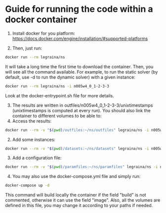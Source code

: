 # Guide for running the code within a docker container

1. Install docker for you platform: https://docs.docker.com/engine/installation/#supported-platforms

2. Then, just run:
````bash
docker run --rm legraina/ns
````
It will take a long time the first time to download the container. Then, you will see all the command available. For example, to run the static solver (by default, use -d to run the dynamic solver) with a given instance:
```bash
docker run --rm legraina/ns -i n005w4_0_1-2-3-3
```
Look at the docker-entrypoint.sh file for more details.

3. The results are written in outfiles/n005w4_0_1-2-3-3/unixtimestamps (unixtimestamps is computed at every run). You should also link the container to different volumes to be able to:
  1. Access the results:
  ```bash
  docker run --rm -v "$(pwd)/outfiles:~/ns/outfiles" legraina/ns -i n005w4_0_1-2-3-3
  ```
  2. Add some instances:
  ```bash
  docker run --rm -v "$(pwd)/datasets:~/ns/datasets" legraina/ns -i n005w4_0_1-2-3-3
  ```
  3. Add a configuration file:
  ```bash
  docker run --rm -v "$(pwd)/paramfiles:~/ns/paramfiles" legraina/ns -i n005w4_0_1-2-3-3
  ```


4. You may also use the docker-compose.yml file and simply run:
```bash
docker-compose up -d
```
This command will build locally the container if the field "build" is not commented, otherwise it can use the field "image". Also, all the volumes are defined in this file, you may change it according to your paths if needed.
